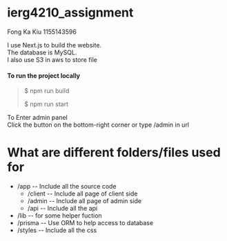 # ierg4210_assignment
Fong Ka Kiu
 1155143596

I use Next.js to build the website.  
The database is MySQL.  
I also use S3 in aws to store file
#### To run the project locally

> $ npm run build
> 
> $ npm run start

To Enter admin panel  
Click the button on the bottom-right corner or type /admin in url

# What are different folders/files used for

* /app -- Include all the source code
  * /client -- Include all page of client side
  * /admin -- Include all page of admin side
  * /api -- Include all the api
* /lib -- for some helper fuction
* /prisma -- Use ORM to help access to database
* /styles -- Include all the css


